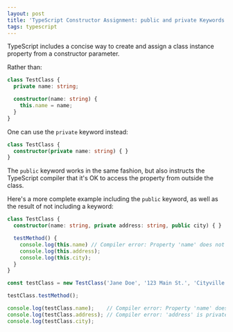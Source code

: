 ```yaml
---
layout: post
title: 'TypeScript Constructor Assignment: public and private Keywords'
tags: typescript
---
```


TypeScript includes a concise way to create and assign a class instance property from a constructor parameter.

Rather than:

```typescript
class TestClass {
  private name: string;

  constructor(name: string) {
    this.name = name;
  }
}
```

One can use the `private` keyword instead:

```typescript
class TestClass {
  constructor(private name: string) { }
}
```

The `public` keyword works in the same fashion, but also instructs the TypeScript compiler that it's OK to access the property from outside the class.

Here's a more complete example including the `public` keyword, as well as the result of not including a keyword:

```typescript
class TestClass {
  constructor(name: string, private address: string, public city) { }

  testMethod() {
    console.log(this.name) // Compiler error: Property 'name' does not exist on type 'TestClass'.
    console.log(this.address);
    console.log(this.city);
  }
}

const testClass = new TestClass('Jane Doe', '123 Main St.', 'Cityville');

testClass.testMethod();

console.log(testClass.name);    // Compiler error: Property 'name' does not exist on type 'TestClass'.
console.log(testClass.address); // Compiler error: 'address' is private and only accessible within class 'TestClass'.
console.log(testClass.city);
```
